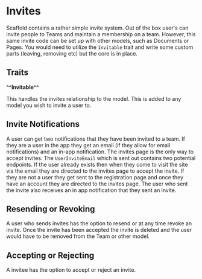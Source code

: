 # Invites

Scaffold contains a rather simple invite system. Out of the box user's can invite people to Teams and maintain a membership on a team. However, this same invite code can be set up with other models, such as Documents or Pages. You would need to utilize the `Invitable` trait and write some custom parts (leaving, removing etc) but the core is in place.

## Traits

__^^Invitable^^__

This handles the invites relationship to the model. This is added to any model you wish to invite a user to.

## Invite Notifications

A user can get two notifications that they have been invited to a team. If they are a user in the app they get an email (if they allow for email notifications) and an in-app notification. The invites page is the only way to accept invites.
The `UserInviteEmail` which is sent out contains two potential endpoints. If the user already exists then when they come to visit the site via the email they are directed to the invites page to accept the invite. If they are not a user they get sent to the registration page and once they have an account they are directed to the invites page.
The user who sent the invite also receives an in app notification that they sent an invite.

## Resending or Revoking

A user who sends invites has the option to resend or at any time revoke an invite. Once the invite has been accepted the invite is deleted and the user would have to be removed from the Team or other model.

## Accepting or Rejecting

A invitee has the option to accept or reject an invite.

